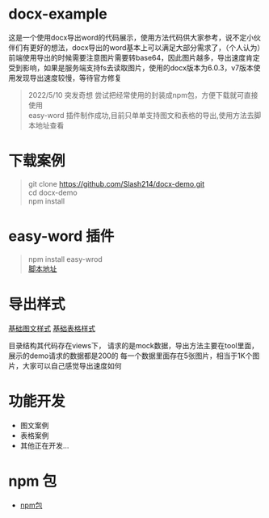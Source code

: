 # docx-example
这是一个使用docx导出word的代码展示，使用方法代码供大家参考，说不定小伙伴们有更好的想法，docx导出的word基本上可以满足大部分需求了，（个人认为）前端使用导出的时候需要注意图片需要转base64，因此图片越多，导出速度肯定受到影响，如果是服务端支持fs去读取图片，使用的docx版本为6.0.3，v7版本使用发现导出速度较慢，等待官方修复
> 2022/5/10 突发奇想 尝试把经常使用的封装成npm包，方便下载就可直接使用    
> easy-word 插件制作成功,目前只单单支持图文和表格的导出,使用方法去脚本地址查看

# 下载案例
> git clone https://github.com/Slash214/docx-demo.git    
> cd docx-demo    
> npm install    

# easy-word 插件
> npm install easy-wrod   
[脚本地址](https://www.npmjs.com/package/easy-word)


# 导出样式
[基础图文样式](/src/assets/graphic.png)
[基础表格样式](/src/assets/table.png)

目录结构其代码存在views下， 请求的是mock数据，导出方法主要在tool里面，展示的demo请求的数据都是200的
每一个数据里面存在5张图片，相当于1K个图片，大家可以自己感觉导出速度如何

# 功能开发
- 图文案例
- 表格案例
- 其他正在开发...

# npm 包
- [npm包](https://www.npmjs.com/package/easy-word)




